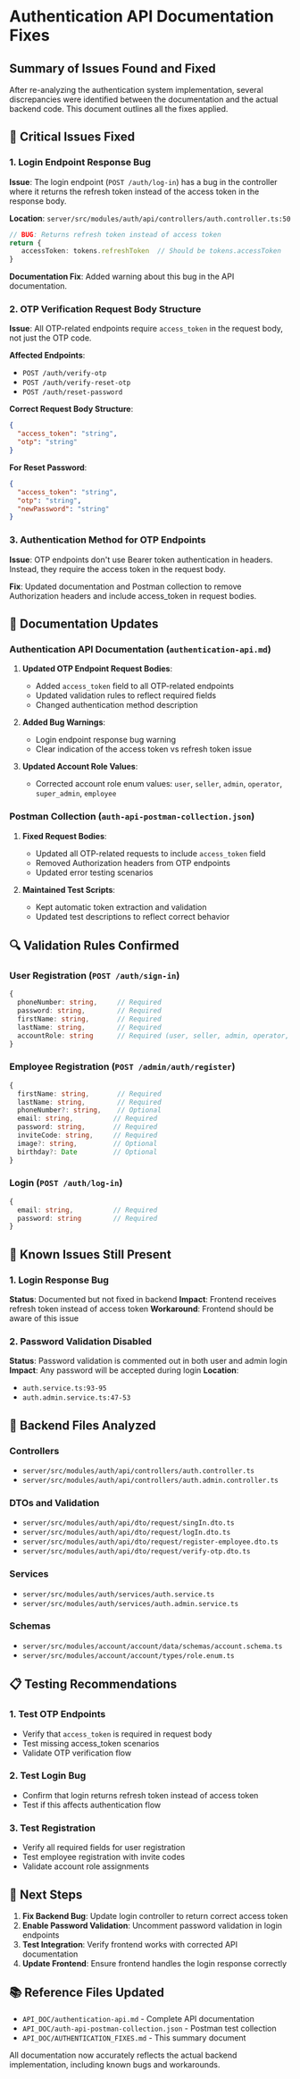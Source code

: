 # Authentication API Documentation Fixes

## Summary of Issues Found and Fixed

After re-analyzing the authentication system implementation, several discrepancies were identified between the documentation and the actual backend code. This document outlines all the fixes applied.

## 🐛 Critical Issues Fixed

### 1. **Login Endpoint Response Bug**
**Issue**: The login endpoint (`POST /auth/log-in`) has a bug in the controller where it returns the refresh token instead of the access token in the response body.

**Location**: `server/src/modules/auth/api/controllers/auth.controller.ts:50`
```typescript
// BUG: Returns refresh token instead of access token
return {
   accessToken: tokens.refreshToken  // Should be tokens.accessToken
}
```

**Documentation Fix**: Added warning about this bug in the API documentation.

### 2. **OTP Verification Request Body Structure**
**Issue**: All OTP-related endpoints require `access_token` in the request body, not just the OTP code.

**Affected Endpoints**:
- `POST /auth/verify-otp`
- `POST /auth/verify-reset-otp` 
- `POST /auth/reset-password`

**Correct Request Body Structure**:
```json
{
  "access_token": "string",
  "otp": "string"
}
```

**For Reset Password**:
```json
{
  "access_token": "string", 
  "otp": "string",
  "newPassword": "string"
}
```

### 3. **Authentication Method for OTP Endpoints**
**Issue**: OTP endpoints don't use Bearer token authentication in headers. Instead, they require the access token in the request body.

**Fix**: Updated documentation and Postman collection to remove Authorization headers and include access_token in request bodies.

## 📝 Documentation Updates

### Authentication API Documentation (`authentication-api.md`)

1. **Updated OTP Endpoint Request Bodies**:
   - Added `access_token` field to all OTP-related endpoints
   - Updated validation rules to reflect required fields
   - Changed authentication method description

2. **Added Bug Warnings**:
   - Login endpoint response bug warning
   - Clear indication of the access token vs refresh token issue

3. **Updated Account Role Values**:
   - Corrected account role enum values: `user`, `seller`, `admin`, `operator`, `super_admin`, `employee`

### Postman Collection (`auth-api-postman-collection.json`)

1. **Fixed Request Bodies**:
   - Updated all OTP-related requests to include `access_token` field
   - Removed Authorization headers from OTP endpoints
   - Updated error testing scenarios

2. **Maintained Test Scripts**:
   - Kept automatic token extraction and validation
   - Updated test descriptions to reflect correct behavior

## 🔍 Validation Rules Confirmed

### User Registration (`POST /auth/sign-in`)
```typescript
{
  phoneNumber: string,     // Required
  password: string,        // Required  
  firstName: string,       // Required
  lastName: string,        // Required
  accountRole: string      // Required (user, seller, admin, operator, super_admin, employee)
}
```

### Employee Registration (`POST /admin/auth/register`)
```typescript
{
  firstName: string,       // Required
  lastName: string,        // Required
  phoneNumber?: string,    // Optional
  email: string,          // Required
  password: string,       // Required
  inviteCode: string,     // Required
  image?: string,         // Optional
  birthday?: Date         // Optional
}
```

### Login (`POST /auth/log-in`)
```typescript
{
  email: string,          // Required
  password: string        // Required
}
```

## 🚨 Known Issues Still Present

### 1. Login Response Bug
**Status**: Documented but not fixed in backend
**Impact**: Frontend receives refresh token instead of access token
**Workaround**: Frontend should be aware of this issue

### 2. Password Validation Disabled
**Status**: Password validation is commented out in both user and admin login
**Impact**: Any password will be accepted during login
**Location**: 
- `auth.service.ts:93-95`
- `auth.admin.service.ts:47-53`

## 🔧 Backend Files Analyzed

### Controllers
- `server/src/modules/auth/api/controllers/auth.controller.ts`
- `server/src/modules/auth/api/controllers/auth.admin.controller.ts`

### DTOs and Validation
- `server/src/modules/auth/api/dto/request/singIn.dto.ts`
- `server/src/modules/auth/api/dto/request/logIn.dto.ts`
- `server/src/modules/auth/api/dto/request/register-employee.dto.ts`
- `server/src/modules/auth/api/dto/request/verify-otp.dto.ts`

### Services
- `server/src/modules/auth/services/auth.service.ts`
- `server/src/modules/auth/services/auth.admin.service.ts`

### Schemas
- `server/src/modules/account/account/data/schemas/account.schema.ts`
- `server/src/modules/account/account/types/role.enum.ts`

## 📋 Testing Recommendations

### 1. Test OTP Endpoints
- Verify that `access_token` is required in request body
- Test missing access_token scenarios
- Validate OTP verification flow

### 2. Test Login Bug
- Confirm that login returns refresh token instead of access token
- Test if this affects authentication flow

### 3. Test Registration
- Verify all required fields for user registration
- Test employee registration with invite codes
- Validate account role assignments

## 🎯 Next Steps

1. **Fix Backend Bug**: Update login controller to return correct access token
2. **Enable Password Validation**: Uncomment password validation in login endpoints
3. **Test Integration**: Verify frontend works with corrected API documentation
4. **Update Frontend**: Ensure frontend handles the login response correctly

## 📚 Reference Files Updated

- `API_DOC/authentication-api.md` - Complete API documentation
- `API_DOC/auth-api-postman-collection.json` - Postman test collection
- `API_DOC/AUTHENTICATION_FIXES.md` - This summary document

All documentation now accurately reflects the actual backend implementation, including known bugs and workarounds.
